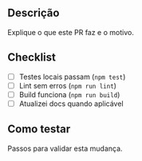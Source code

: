## Descrição
Explique o que este PR faz e o motivo.

## Checklist
- [ ] Testes locais passam (`npm test`)
- [ ] Lint sem erros (`npm run lint`)
- [ ] Build funciona (`npm run build`)
- [ ] Atualizei docs quando aplicável

## Como testar
Passos para validar esta mudança.

